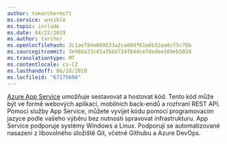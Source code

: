 ```yaml
---
author: tomarchermsft
ms.service: ansible
ms.topic: include
ms.date: 04/22/2019
ms.author: tarcher
ms.openlocfilehash: 3c1aef84e069233a2ca89df61e6b32aa8cf5c76b
ms.sourcegitcommit: 3e98da33c41a7bbd724f644ce7dedee169eb5028
ms.translationtype: MT
ms.contentlocale: cs-CZ
ms.lasthandoff: 06/18/2019
ms.locfileid: "67175698"
---
```

[Azure App Service](/azure/app-service/overview) umožňuje sestavovat a hostovat kód. Tento kód může být ve formě webových aplikací, mobilních back-endů a rozhraní REST API. Pomocí služby App Service, můžete vyvíjet kódu pomocí programovacím jazyce podle vašeho výběru bez nutnosti spravovat infrastrukturu. App Service podporuje systémy Windows a Linux. Podporují se automatizované nasazení z libovolného úložiště Git, včetně Githubu a Azure DevOps.